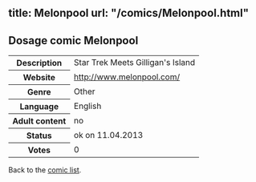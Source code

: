 title: Melonpool
url: "/comics/Melonpool.html"
---
Dosage comic Melonpool
-----------------------------------------

<table class="comicinfo">
<tr>
<th>Description</th><td>Star Trek Meets Gilligan's Island</td>
</tr>
<tr>
<th>Website</th><td><a href="http://www.melonpool.com/">http://www.melonpool.com/</a></td>
</tr>
<tr>
<th>Genre</th><td>Other</td>
</tr>
<tr>
<th>Language</th><td>English</td>
</tr>
<tr>
<th>Adult content</th><td>no</td>
</tr>
<tr>
<th>Status</th><td>ok on 11.04.2013</td>
</tr>
<tr>
<th>Votes</th><td>0</div></td>
</tr>
</table>

Back to the [comic list](../comic-index.html).
